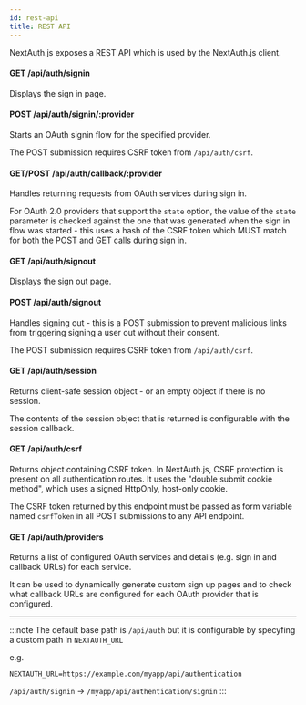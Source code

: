 ```yaml
---
id: rest-api
title: REST API
---
```


NextAuth.js exposes a REST API which is used by the NextAuth.js client.

#### GET /api/auth/signin

Displays the sign in page.

#### POST /api/auth/signin/:provider

Starts an OAuth signin flow for the specified provider.

The POST submission requires CSRF token from `/api/auth/csrf`.

#### GET/POST /api/auth/callback/:provider

Handles returning requests from OAuth services during sign in.

For OAuth 2.0 providers that support the `state` option, the value of the `state` parameter is checked against the one that was generated when the sign in flow was started - this uses a hash of the CSRF token which MUST match for both the POST and GET calls during sign in.

#### GET /api/auth/signout

Displays the sign out page.

#### POST /api/auth/signout

Handles signing out - this is a POST submission to prevent malicious links from triggering signing a user out without their consent.

The POST submission requires CSRF token from `/api/auth/csrf`.

#### GET /api/auth/session

Returns client-safe session object - or an empty object if there is no session.

The contents of the session object that is returned is configurable with the session callback.

#### GET /api/auth/csrf

Returns object containing CSRF token. In NextAuth.js, CSRF protection is present on all authentication routes. It uses the "double submit cookie method", which uses a signed HttpOnly, host-only cookie.

The CSRF token returned by this endpoint must be passed as form variable named `csrfToken` in all POST submissions to any API endpoint.

#### GET /api/auth/providers

Returns a list of configured OAuth services and details (e.g. sign in and callback URLs) for each service.

It can be used to dynamically generate custom sign up pages and to check what callback URLs are configured for each OAuth provider that is configured.

---

:::note
The default base path is `/api/auth` but it is configurable by specyfing a custom path in `NEXTAUTH_URL`

e.g. 

 `NEXTAUTH_URL=https://example.com/myapp/api/authentication`

`/api/auth/signin` -> `/myapp/api/authentication/signin`
:::
